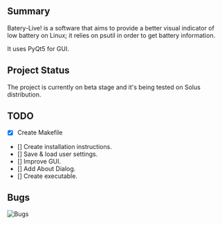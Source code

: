 ## Summary

Batery-Live! is a software that aims to provide a better visual indicator of
low battery on Linux; it relies on psutil in order to get battery information.

It uses PyQt5 for GUI.

## Project Status
The project is currently on beta stage and it's being tested on Solus 
distribution.

## TODO
- [x] Create Makefile
- [] Create installation instructions.
- [] Save & load user settings.
- [] Improve GUI.
- [] Add About Dialog.
- [] Create executable.

## Bugs
![Bugs](https://i.imgur.com/7OceX6V.png)